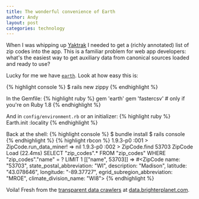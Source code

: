 ```yaml
---
title: The wonderful convenience of Earth
author: Andy
layout: post
categories: technology
---
```


When I was whipping up [Yaktrak](http://yaktrak.org) I needed to get a (richly annotated) list of zip codes into the app. This is a familiar problem for web app developers: what's the easiest way to get auxiliary data from canonical sources loaded and ready to use?

<!-- more start -->

Lucky for me we have [`earth`](http://github.com/brighterplanet/earth). Look at how easy this is:

{% highlight console %}
$ rails new zippy
{% endhighlight %}

In the Gemfile:
{% highlight ruby %}
gem 'earth'
gem 'fastercsv' # only if you're on Ruby 1.8
{% endhighlight %}

And in `config/environment.rb` or an initializer:
{% highlight ruby %}
Earth.init :locality
{% endhighlight %}

Back at the shell:
{% highlight console %}
$ bundle install
$ rails console
{% endhighlight %}
{% highlight rbcon %}
1.9.3-p0 :001 > ZipCode.run_data_miner!
 => nil 
1.9.3-p0 :002 > ZipCode.find 53703
  ZipCode Load (22.4ms)  SELECT "zip_codes".* FROM "zip_codes" WHERE "zip_codes"."name" = ? LIMIT 1  [["name", 53703]]
 => #<ZipCode name: "53703", state_postal_abbreviation: "WI", description: "Madison", latitude: "43.078646", longitude: "-89.37727", egrid_subregion_abbreviation: "MROE", climate_division_name: "WI8">
{% endhighlight %}

Voila! Fresh from the [transparent data crawlers](http://data.brighterplanet.com/zip_codes) at [data.brighterplanet.com](http://data.brighterplanet.com).

<!-- more end -->
